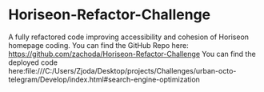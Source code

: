 # Horiseon-Refactor-Challenge
A fully refactored code improving accessibility and cohesion of Horiseon homepage coding.
You can find the GitHub Repo here: https://github.com/zachoda/Horiseon-Refactor-Challenge
You can find the deployed code here:file:///C:/Users/Zjoda/Desktop/projects/Challenges/urban-octo-telegram/Develop/index.html#search-engine-optimization
